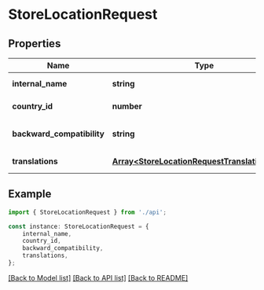 # StoreLocationRequest


## Properties

Name | Type | Description | Notes
------------ | ------------- | ------------- | -------------
**internal_name** | **string** |  | [default to undefined]
**country_id** | **number** |  | [default to undefined]
**backward_compatibility** | **string** |  | [optional] [default to undefined]
**translations** | [**Array&lt;StoreLocationRequestTranslationsInner&gt;**](StoreLocationRequestTranslationsInner.md) |  | [default to undefined]

## Example

```typescript
import { StoreLocationRequest } from './api';

const instance: StoreLocationRequest = {
    internal_name,
    country_id,
    backward_compatibility,
    translations,
};
```

[[Back to Model list]](../README.md#documentation-for-models) [[Back to API list]](../README.md#documentation-for-api-endpoints) [[Back to README]](../README.md)
